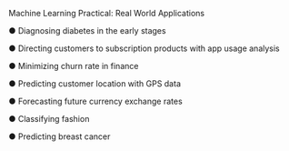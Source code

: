 Machine Learning Practical: Real World Applications


●      Diagnosing diabetes in the early stages

●      Directing customers to subscription products with app usage analysis

●      Minimizing churn rate in finance

●      Predicting customer location with GPS data

●      Forecasting future currency exchange rates

●      Classifying fashion

●      Predicting breast cancer
